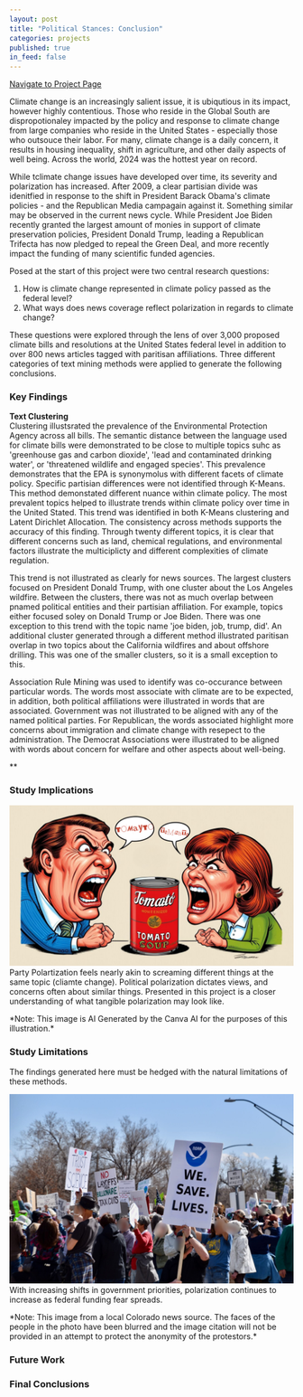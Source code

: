 ```yaml
---
layout: post
title: "Political Stances: Conclusion"
categories: projects
published: true
in_feed: false
---
```

 <section>
    <div class="row">
        <div class="col-6 col-12-small">
            <ul class="actions" style="display: flex; gap: 10px; list-style: none; padding: 0;">
                <li><a href="https://nataliermcastro.github.io/projects/2025/01/14/political-stances.html" class="button fit small">Navigate to Project Page</a></li>
            </ul>
        </div>
    </div> 
</section> 

Climate change is an increasingly salient issue, it is ubiqutious in its impact, however highly contentious. Those who reside in the Global South are dispropotionaley impacted by the policy and response to climate change from large companies who reside in the United States - especially those who outsouce their labor. For many, climate change is a daily concern, it results in housing inequality, shift in agriculture, and other daily aspects of well being. Across the world, 2024 was the hottest year on record. 

While tclimate change issues have developed over time, its severity and polarization has increased. After 2009, a clear partisian divide was idenitfied in response to the shift in President Barack Obama's climate policies - and the Republican Media campagain against it. Something similar may be observed in the current news cycle. While President Joe Biden recently granted the largest amount of monies in support of climate preservation policies, President Donald Trump, leading a Republican Trifecta has now pledged to repeal the Green Deal, and more recently impact the funding of many scientific funded agencies.

Posed at the start of this project were two central research questions:
1. How is climate change represented in climate policy passed as the federal level?
2. What ways does news coverage reflect polarization in regards to climate change?

These questions were explored through the lens of over 3,000 proposed climate bills and resolutions at the United States federal level in addition to over 800 news articles tagged with paritisan affiliations. Three different categories of text mining methods were applied to generate the following conclusions. 

### Key Findings

**Text Clustering**  
Clustering illustsrated the prevalence of the Environmental Protection Agency across all bills. The semantic distance between the language used for climate bills were demonstrated to be close to multiple topics suhc as 'greenhouse gas and carbon dioxide', 'lead and contaminated drinking water', or 'threatened wildlife and engaged species'. This prevalence demonstrates that the EPA is synonymolus with different facets of climate policy. Specific partisian differences were not identified through K-Means. This method demonstated different nuance within climate policy. The most prevalent topics helped to illustrate trends within climate policy over time in the United Stated. This trend was identified in both K-Means clustering and Latent Dirichlet Allocation. The consistency across methods supports the accuracy of this finding. Through twenty different topics, it is clear that different concerns such as land, chemical regulations, and environmental factors illustrate the multiciplicty and different complexities of climate regulation. 

This trend is not illustrated as clearly for news sources. The largest clusters focused on President Donald Trump, with one cluster about the Los Angeles wildfire. Between the clusters, there was not as much overlap  between pnamed political entities and their partisian affiliation. For example, topics either focused soley on Donald Trump or Joe Biden. There was one exception to this trend with the topic name 'joe biden, job, trump, did'. An additional cluster generated through a different method illustrated paritisan overlap in two topics about the California wildfires and about offshore drilling. This was one of the smaller clusters, so it is a small exception to this. 

Association Rule Mining was used to identify was co-occurance between particular words. The words most associate with climate are to be expected, in addition, both political affiliations were illustrated in words that are associated. Government was not illustrated to be aligned with any of the named political parties. For Republican, the words associated highlight more concerns about immigration and climate change with resepect to the administration. The Democrat Associations were illustrated to be aligned with words about concern for welfare and other aspects about well-being.

**



### Study Implications
<section>
		<p><span class="image right"><img src="/assets/images/TOMAYTO.png" alt="Two people in characicture drawings yelling at a can of tomato soup. One has the pronunciation 'tomayto' the other 'tomahto'."  /></span> Party Polartization feels nearly akin to screaming different things at the same topic (cliamte change). Political polarization dictates views, and concerns often about similar things. Presented in this project is a closer understanding of what tangible polarization may look like. </p>
	</section>
*Note: This image is AI Generated by the Canva AI for the purposes of this illustration.*


### Study Limitations


The findings generated here must be hedged with the natural limitations of these methods. 

<section>
		<p><span class="image fit"><img src="/assets/images/climate-protest.jpg" alt="People holding up protest signs. One has a large print of the NOAA logo and says 'we save lives'."  /></span> With increasing shifts in government priorities, polarization continues to increase as federal funding fear spreads.</p>
*Note: This image from a local Colorado news source. The faces of the people in the photo have been blurred and the image citation will not be provided in an attempt to protect the anonymity of the protestors.*
	</section>


### Future Work


### Final Conclusions
